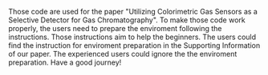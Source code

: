 Those code are used for the paper "Utilizing Colorimetric Gas Sensors as a Selective Detector for Gas Chromatography". 
To make those code work properly, the users need to prepare the enviroment following the instructions. 
Those instructions aim to help the beginners. 
The users could find the instruction for enviroment preparation in the Supporting Information of our paper. 
The experienced users could ignore the the enviroment preparation. 
Have a good journey!
